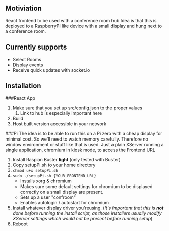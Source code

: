 ## Motiviation
React frontend to be used with a conference room hub
Idea is that this is deployed to a RaspberryPI like device with a small display and hung next to a conference room.

## Currently supports 
- Select Rooms 
- Display events 
- Receive quick updates with socket.io

## Installation
###React App
1. Make sure that you set up src/config.json to the proper values
    1. Link to hub is especially important here
1. Build 
1. Host built version accessible in your network

###Pi
The idea is to be able  to run this on a Pi zero with a cheap display for minimal cost. 
So we'll need to watch memory carefully. Therefore no window environment or stuff like that is used. 
Just a plain XServer running a single application, chromium in kiosk mode, to access the Frontend URL 

1. Install Raspian Buster **light** (only tested with Buster)
1. Copy setupPi.sh to your home directory
1. `chmod u+x setupPi.sh`
1. `sudo ./setupPi.sh {YOUR_FRONTEND_URL}`
    * Installs xorg & chromium 
    * Makes sure some default settings for chromium to be displayed correctly on a small display are present.
    * Sets up a user "confroom"
    * Enables autologin / autostart for chromium
1. Install whatever display driver you'reusing. (*It's important that this is **not** done before running the install script, as those installers usually modify XServer settings which would not be present before running setup*)
1. Reboot